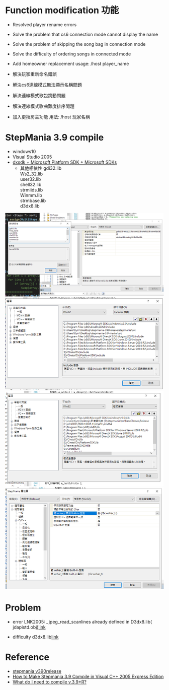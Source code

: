 # Function modification 功能
+ Resolved player rename errors
+ Solve the problem that cs6 connection mode cannot display the name
+ Solve the problem of skipping the song bag in connection mode
+ Solve the difficulty of ordering songs in connected mode
+ Add homeowner replacement usage: /host player_name

+ 解決玩家重新命名錯誤
+ 解決cs6連線模式無法顯示名稱問題
+ 解決連線模式歌包跳動問題
+ 解決連線模式歌曲難度排序問題
+ 加入更換房主功能 用法: /host 玩家名稱

# StepMania 3.9 compile
+ windows10
+ Visual Studio 2005
+ [dxsdk + Microsoft Platform SDK + Microsoft SDKs](https://drive.google.com/open?id=17gCXiIvhJP_w4druciA0DQPqaPKpw6cX)
	- 其他相依性
	gdi32.lib  
	Ws2_32.lib  
	user32.lib  
	shell32.lib  
	strmiids.lib  
	Winmm.lib  
	strmbase.lib  
	d3dx8.lib 
	
![depend](img/6.PNG)  
![include](img/3.PNG)  
![lib](img/4.PNG)  
![wchar](img/5.PNG)  

# Problem
+ error LNK2005: _jpeg_read_scanlines already defined in D3dx8.lib(
jdapistd.obj)[link](https://sourceforge.net/p/stepmania/mailman/message/11726793/)
 - difficulty d3dx8.lib[link](https://realmike.org/blog/projects/directx-8-borland-libs-download-page/)

# Reference
+ [stepmania v390release](https://github.com/stepmania/stepmania/releases/tag/v390release)
+ [How to Make Stepmania 3.9 Compile in Visual C++ 2005 Express Edition](https://cspotcode.wordpress.com/how-to-make-stepmania-39-compile-in-visual-c-2005-express-edition/)
+ [What do I need to compile v.3.9+R?](https://www.reddit.com/r/Stepmania/comments/58hv1x/what_do_i_need_to_compile_v39r/)
